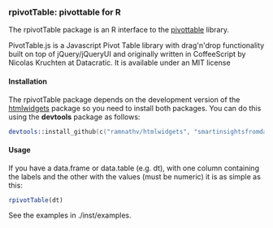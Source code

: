 ### rpivotTable:  pivottable for R

The rpivotTable package is an R interface to the [pivottable](http://nicolas.kruchten.com/pivottable/examples/)  library.

PivotTable.js is a Javascript Pivot Table library with drag'n'drop functionality built on top of jQuery/jQueryUI and originally written in CoffeeScript by Nicolas Kruchten at Datacratic. It is available under an MIT license

#### Installation

The rpivotTable package depends on the development version of the [htmlwidgets](https://github.com/ramnathv/htmlwidgets) package so you need to install both packages. You can do this using the **devtools** package as follows:

```S
devtools::install_github(c("ramnathv/htmlwidgets", "smartinsightsfromdata/rpivotTable"))
```

#### Usage

If you have a data.frame or data.table (e.g. dt), with one column containing the labels and the other with the values (must be numeric) it is as simple as this:

```R
rpivotTable(dt)
```

See the examples in ./inst/examples.
